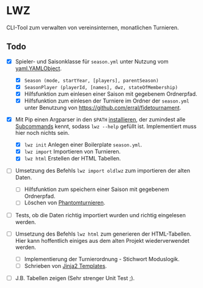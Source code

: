 # LWZ

CLI-Tool zum verwalten von vereinsinternen, monatlichen Turnieren.

## Todo

- [X] Spieler- und Saisonklasse für `season.yml` unter Nutzung vom [yaml.YAMLObject](https://pyyaml.org/wiki/PyYAMLDocumentation#constructors-representers-resolvers).
  - [X] `Season (mode, startYear, [players], parentSeason)`
  - [X] `SeasonPlayer (playerId, [names], dwz, stateOfMembership)`
  - [X] Hilfsfunktion zum einlesen einer Saison mit gegebenem Ordnerpfad.
  - [X] Hilfsfunktion zum einlesen der Turniere im Ordner der `season.yml` unter Benutzung von <https://github.com/erral/fidetournament>.
  
- [X] Mit Pip einen Argparser in den `$PATH` [installieren](https://docs.python.org/3/distutils/setupscript.html#installing-scripts), der zumindest alle [Subcommands](https://docs.python.org/dev/library/argparse.html#sub-commands) kennt, sodass `lwz --help` gefüllt ist. Implementiert muss hier noch nichts sein.
  - [X] `lwz init` Anlegen einer Boilerplate `season.yml`.
  - [X] `lwz import` Importieren von Turnieren.
  - [X] `lwz html` Erstellen der HTML Tabellen.
  
- [ ] Umsetzung des Befehls `lwz import oldlwz` zum importieren der alten Daten.
  - [ ] Hilfsfunktion zum speichern einer Saison mit gegebenem Ordnerpfad.
  - [ ] Löschen von [Phantomturnieren](https://github.com/Tobias-Thomas/LWZ/commit/9f1a0c9f2616bdd31b2d6c606a1e2656a0c03d13#commitcomment-36659959).
  
- [ ] Tests, ob die Daten richtig importiert wurden und richtig eingelesen werden.

- [ ] Umsetzung des Befehls `lwz html` zum generieren der HTML-Tabellen. Hier kann hoffentlich einiges aus dem alten Projekt wiederverwendet werden.
  - [ ] Implementierung der Turnierordnung - Stichwort Moduslogik.
  - [ ] Schrieben von [Jinja2 Templates](https://palletsprojects.com/p/jinja/).

- [ ] J.B. Tabellen zeigen (Sehr strenger Unit Test ;).

